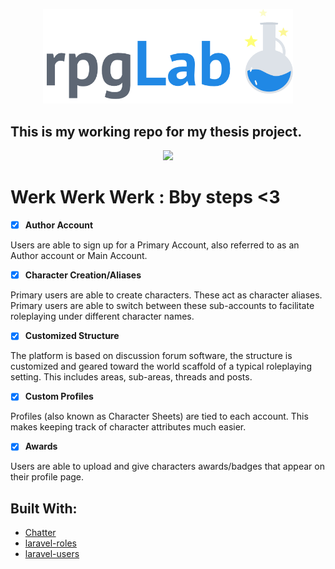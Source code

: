 <p align="center"><img src="https://github.com/shadiaali/rpglab/blob/master/public/images/rpglab_logo_png.png?raw=true" width="400"></p>

## This is my working repo for my thesis project.

<p align="center"><img src="https://media.giphy.com/media/Fv8uxK7iNIEhi/source.gif" width="400"></p>

# Werk Werk Werk : Bby steps <3

-   [x] **Author Account**

Users are able to sign up for a Primary Account, also referred to as an Author account or Main Account.


-   [x] **Character Creation/Aliases**

Primary users are able to create characters. These act as character aliases. Primary users are able to switch between these sub-accounts to facilitate roleplaying under different character names.


-   [x] **Customized Structure**

The platform is based on discussion forum software, the structure is customized and geared toward the world scaffold of a typical roleplaying setting. This includes areas, sub-areas, threads and posts.

-   [x] **Custom Profiles**

Profiles (also known as Character Sheets) are tied to each account. This makes keeping track of character attributes much easier.

-   [x] **Awards**

Users are able to upload and give characters awards/badges that appear on their profile page. 


## Built With:

-   [Chatter](https://github.com/webdevmatics/chatter/)
-   [laravel-roles](https://github.com/jeremykenedy/laravel-roles)
-   [laravel-users](https://github.com/jeremykenedy/laravel-users)
